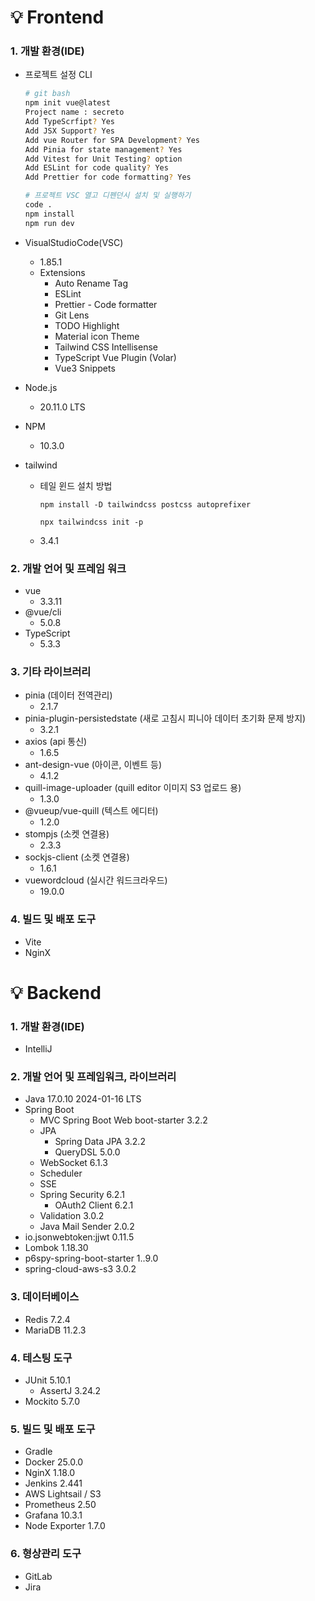 # 💡 Frontend

### 1. 개발 환경(IDE)

- 프로젝트 설정 CLI
    
    ```bash
    # git bash
    npm init vue@latest
    Project name : secreto
    Add TypeScrfipt? Yes
    Add JSX Support? Yes
    Add vue Router for SPA Development? Yes
    Add Pinia for state management? Yes
    Add Vitest for Unit Testing? option
    Add ESLint for code quality? Yes
    Add Prettier for code formatting? Yes
    
    # 프로젝트 VSC 열고 디펜던시 설치 및 실행하기 
    code .
    npm install
    npm run dev
    ```
    
- VisualStudioCode(VSC)
    - 1.85.1
    - Extensions
        - Auto Rename Tag
        - ESLint
        - Prettier - Code formatter
        - Git Lens
        - TODO Highlight
        - Material icon Theme
        - Tailwind CSS Intellisense
        - TypeScript Vue Plugin (Volar)
        - Vue3 Snippets
- Node.js
    - 20.11.0 LTS
- NPM
    - 10.3.0
- tailwind
    - 테일 윈드 설치 방법
        
        ```
        npm install -D tailwindcss postcss autoprefixer
        
        npx tailwindcss init -p
        ```
        
    - 3.4.1

### 2. 개발 언어 및 프레임 워크

- vue
    - 3.3.11
- @vue/cli
    - 5.0.8
- TypeScript
    - 5.3.3

### 3. 기타 라이브러리

- pinia (데이터 전역관리)
    - 2.1.7
- pinia-plugin-persistedstate (새로 고침시 피니아 데이터 초기화 문제 방지)
    - 3.2.1
- axios (api 통신)
    - 1.6.5
- ant-design-vue (아이콘, 이벤트 등)
    - 4.1.2
- quill-image-uploader (quill editor 이미지 S3 업로드 용)
    - 1.3.0
- @vueup/vue-quill (텍스트 에디터)
    - 1.2.0
- stompjs (소켓 연결용)
    - 2.3.3
- sockjs-client (소켓 연결용)
    - 1.6.1
- vuewordcloud (실시간 워드크라우드)
    - 19.0.0

### 4. 빌드 및 배포 도구

- Vite
- NginX

# 💡 Backend

### 1. 개발 환경(IDE)

- IntelliJ
    
    

### 2. 개발 언어 및 프레임워크, 라이브러리

- Java 17.0.10 2024-01-16 LTS
- Spring Boot
    - MVC Spring Boot Web boot-starter 3.2.2
    - JPA
        - Spring Data JPA 3.2.2
        - QueryDSL 5.0.0
    - WebSocket 6.1.3
    - Scheduler
    - SSE
    - Spring Security 6.2.1
        - OAuth2 Client 6.2.1
    - Validation 3.0.2
    - Java Mail Sender 2.0.2
- io.jsonwebtoken:jjwt  0.11.5
- Lombok 1.18.30
- p6spy-spring-boot-starter 1..9.0
- spring-cloud-aws-s3 3.0.2

### 3. 데이터베이스

- Redis 7.2.4
- MariaDB 11.2.3

### 4. 테스팅 도구

- JUnit  5.10.1
    - AssertJ 3.24.2
- Mockito 5.7.0

### 5. 빌드 및 배포 도구

- Gradle
- Docker 25.0.0
- NginX 1.18.0
- Jenkins 2.441
- AWS Lightsail / S3
- Prometheus 2.50
- Grafana 10.3.1
- Node Exporter 1.7.0

### 6. 형상관리 도구

- GitLab
- Jira